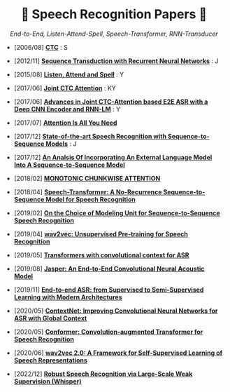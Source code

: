# <h1 align="center">:star2: Speech Recognition Papers :star2:</h1>
  
<p align=center><i> End-to-End, Listen-Attend-Spell, Speech-Transformer, RNN-Transducer </i></p>  

* \[2006/08\] [**CTC**](https://www.cs.toronto.edu/~graves/icml_2006.pdf) : S
  
* \[2012/11\] [**Sequence Transduction with Recurrent Neural Networks**](https://arxiv.org/abs/1211.3711)   : J
  
* \[2015/08\] [**Listen, Attend and Spell**](https://arxiv.org/abs/1508.01211) : Y

* \[2017/06\] [**Joint CTC Attention**](https://arxiv.org/pdf/1609.06773.pdf) : KY

* \[2017/06\] [**Advances in Joint CTC-Attention based E2E ASR with a Deep CNN Encoder and RNN-LM**](https://arxiv.org/abs/1706.02737) : Y
  
* \[2017/07\] [**Attention Is All You Need**](https://arxiv.org/abs/1706.03762)   
  
* \[2017/12\] [**State-of-the-art Speech Recognition with Sequence-to-Sequence Models**](https://arxiv.org/abs/1712.01769)  : J
  
* \[2017/12\] [**An Analsis Of Incorporating An External Language Model Into A Sequence-to-Sequence Model**](https://arxiv.org/abs/1712.01996)

* \[2018/02\] [**MONOTONIC CHUNKWISE ATTENTION**](https://arxiv.org/pdf/1712.05382.pdf)
  
* \[2018/04\] [**Speech-Transformer: A No-Recurrence Sequence-to-Sequence Model for Speech Recognition**](https://ieeexplore.ieee.org/document/8462506)  
  
* \[2019/02\] [**On the Choice of Modeling Unit for Sequence-to-Sequence Speech Recognition**](https://arxiv.org/abs/1902.01955)  
  
* \[2019/04\] [**wav2vec: Unsupervised Pre-training for Speech Recognition**](https://arxiv.org/abs/1904.05862?utm_source=feedburner&utm_medium=feed&utm_campaign=Feed%253A+arxiv%252FQSXk+%2528ExcitingAds%2521+cs+updates+on+arXiv.org%2529)  
  
* \[2019/05\] [**Transformers with convolutional context for ASR**](https://arxiv.org/abs/1904.11660)  
  
* \[2019/08\] [**Jasper: An End-to-End Convolutional Neural Acoustic Model**](https://arxiv.org/pdf/1904.03288.pdf)  
  
* \[2019/11\] [**End-to-end ASR: from Supervised to Semi-Supervised Learning with Modern Architectures**](https://arxiv.org/abs/1911.08460)  
  
* \[2020/05\] [**ContextNet: Improving Convolutional Neural Networks for ASR with Global Context**](https://arxiv.org/abs/2005.03191)  
  
* \[2020/05\] [**Conformer: Convolution-augmented Transformer for Speech Recognition**](https://arxiv.org/abs/2005.08100)  
  
* \[2020/06\] [**wav2vec 2.0: A Framework for Self-Supervised Learning of Speech Representations**](https://arxiv.org/abs/2006.11477)

* \[2022/12\] [**Robust Speech Recognition via Large-Scale Weak Supervision (Whisper)**](https://arxiv.org/pdf/2212.04356.pdf)
